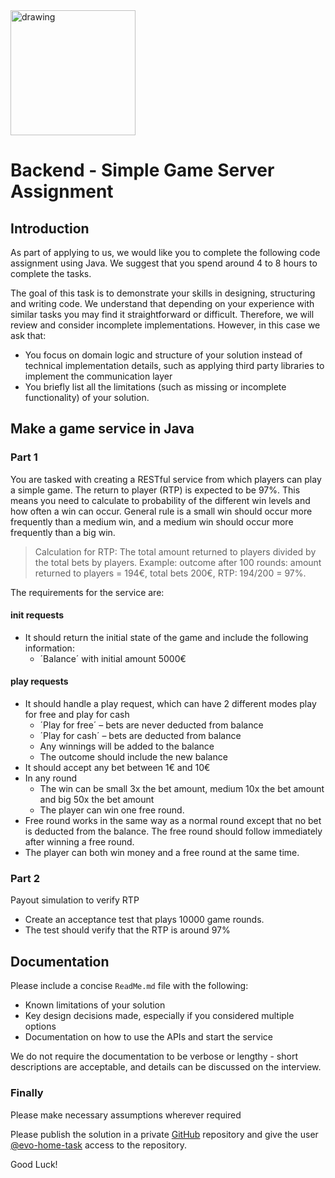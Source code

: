 
<img src="https://www.evolution.com/profiles/evolutiongaming/themes/evolutiongaming/logooneline.svg" alt="drawing" width="200"/>

# Backend - Simple Game Server Assignment

## Introduction

As part of applying to us, we would like you to complete the following code assignment using Java. We suggest that you spend around 4 to 8 hours to complete the tasks.

The goal of this task is to demonstrate your skills in designing, structuring and writing code. We understand that depending on your experience with similar tasks you may find it straightforward or difficult. Therefore, we will review and consider incomplete implementations. However, in this case we ask that:
* You focus on domain logic and structure of your solution instead of technical implementation details, such
  as applying third party libraries to implement the communication layer
* You briefly list all the limitations (such as missing or incomplete functionality) of your solution.

## Make a game service in Java

### Part 1
You are tasked with creating a RESTful service from which players can play a simple game.
The return to player (RTP) is expected to be 97%. This means you need to calculate to probability of the different win levels and how often a win can occur.
General rule is a small win should occur more frequently than a medium win, and a medium win should occur more frequently than a big win.
> Calculation for RTP: The total amount returned to players divided by the total bets by players.
> Example:  outcome after 100 rounds: amount returned to players = 194€, total bets 200€, RTP:  194/200 = 97%.

The requirements for the service are:

#### init requests
* It should return the initial state of the game and include the following information:
  * ´Balance´ with initial amount 5000€

#### play requests
* It should handle a play request, which can have 2 different modes play for free and play for cash
  * ´Play for free´ – bets are never deducted from balance
  * ´Play for cash´ – bets are deducted from balance
  * Any winnings will be added to the balance
  * The outcome should include the new balance
* It should accept any bet between 1€ and 10€
* In any round
  * The win can be small 3x the bet amount, medium 10x the bet amount and big 50x the bet amount
  * The player can win one free round.
* Free round works in the same way as a normal round except that no bet is deducted from the balance. The free round should follow immediately after winning a free round.
* The player can both win money and a free round at the same time.

### Part 2
Payout simulation to verify RTP
* Create an acceptance test that plays 10000 game rounds.
* The test should verify that the RTP is around 97%


## Documentation

Please include a concise `ReadMe.md` file with the following:
* Known limitations of your solution
* Key design decisions made, especially if you considered multiple options
* Documentation on how to use the APIs and start the service

We do not require the documentation to be verbose or lengthy - short descriptions are acceptable, and details
can be discussed on the interview.

### Finally

Please make necessary assumptions wherever required

Please publish the solution in a private [GitHub](https://github.com/) repository and give the user [@evo-home-task](https://github.com/evo-home-task) access to the repository.

Good Luck!
